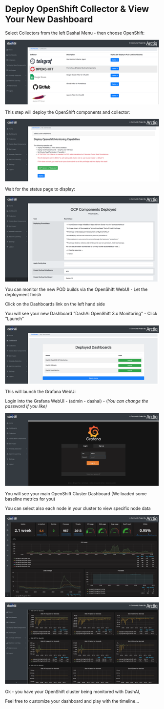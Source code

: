 # Deploy OpenShift Collector & View Your New Dashboard

Select Collectors from the left Dashai Menu - then choose OpenShift:

![](../images/Screenshot2018-04-2817.30.07.png)

This step will deploy the OpenShift components and collector:

![](../images/Screenshot_2018-03-18_15.05.42.png)

Wait for the status page to display:

![](../images/Screenshot_2018-03-18_15.06.18.png)

You can monitor the new POD builds via the OpenShift WebUI - Let the deployment finish

Click on the Dashboards link on the left hand side

You will see your new Dashboard "DashAi OpenShift 3.x Monitoring" - Click "Launch"

![](../images/Screenshot_2018-03-18_17.20.49.png)

This will launch the Grafana WebUi

Login into the Grafana WebUI - (admin - dashai) - (*You can change the password if you like)*

![](../images/Screenshot_2018-03-18_17.21.26.png)

You will see your main OpenShift Cluster Dashboard (We loaded some baseline metrics for you)

You can select also each node in your cluster to view specific node data

![](../images/Screenshot_2018-03-18_17.22.29.png)

![](../images/Screenshot_2018-03-18_17.22.28.png)

Ok - you have your OpenShift cluster being monitored with DashAI,

Feel free to customize your dashboard and play with the timeline...
